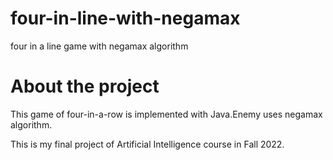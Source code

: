 # four-in-line-with-negamax
four in a line game with negamax algorithm

# About the project

This game of four-in-a-row is implemented with Java.Enemy uses negamax algorithm.

This is my final project of Artificial Intelligence course in Fall 2022.
